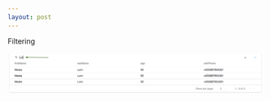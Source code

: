 ```yaml
---
layout: post
---
```

Filtering

![Picture example](https://github.com/deepidea/brisk-table/raw/master/docs/images/screenshot-filtering.png)

